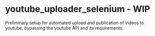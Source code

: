 # youtube_uploader_selenium - WIP

Preliminary setup for automated upload and publication of videos to youtube, bypassing the youtube API and its requirements.
